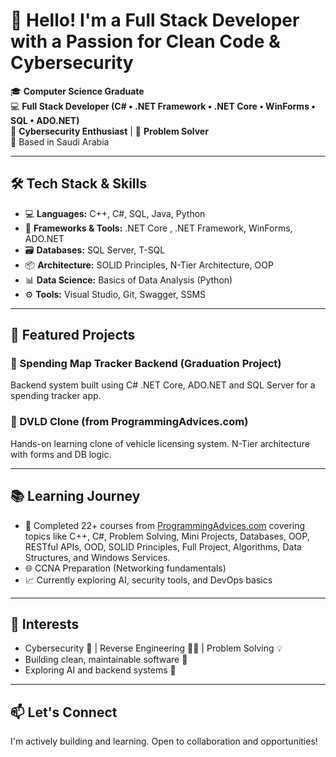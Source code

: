 # 👋 Hello! I'm a Full Stack Developer with a Passion for Clean Code & Cybersecurity

🎓 **Computer Science Graduate**  
💻 **Full Stack Developer (C# • .NET Framework • .NET Core • WinForms • SQL • ADO.NET)**  
🔐 **Cybersecurity Enthusiast** | 🧠 **Problem Solver**  
📍 Based in Saudi Arabia

---

## 🛠️ Tech Stack & Skills

- 💻 **Languages:** C++, C#, SQL, Java, Python
- 🧱 **Frameworks & Tools:** .NET Core , .NET Framework, WinForms, ADO.NET
- 🗃️ **Databases:** SQL Server, T-SQL
- 📦 **Architecture:** SOLID Principles, N-Tier Architecture, OOP
- 📊 **Data Science:** Basics of Data Analysis (Python)
- ⚙️ **Tools:** Visual Studio, Git, Swagger, SSMS

---

## 📂 Featured Projects

### 🔹 Spending Map Tracker Backend (Graduation Project)
Backend system built using C# .NET Core, ADO.NET and SQL Server for a spending tracker app.

### 🔹 DVLD Clone (from ProgrammingAdvices.com)
Hands-on learning clone of vehicle licensing system. N-Tier architecture with forms and DB logic.

---

## 📚 Learning Journey

- 📘 Completed 22+ courses from [ProgrammingAdvices.com](https://programmingadvices.com) covering topics like C++, C#, Problem Solving, Mini Projects, Databases, OOP, RESTful APIs, OOD, SOLID Principles, Full Project, Algorithms, Data Structures, and Windows Services.
- 🌐 CCNA Preparation (Networking fundamentals)
- 📈 Currently exploring AI, security tools, and DevOps basics

---

## 🌱 Interests

- Cybersecurity 🔐 | Reverse Engineering 🕵️‍♂️ | Problem Solving 💡  
- Building clean, maintainable software 🧼  
- Exploring AI and backend systems 🤖

---

## 📫 Let's Connect

I'm actively building and learning. Open to collaboration and opportunities!

